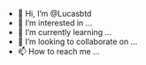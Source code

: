 - 👋 Hi, I’m @Lucasbtd
- 👀 I’m interested in ...
- 🌱 I’m currently learning ...
- 💞️ I’m looking to collaborate on ...
- 📫 How to reach me ...

<!---
Lucasbtd/Lucasbtd is a ✨ special ✨ repository because its `README.md` (this file) appears on your GitHub profile.
You can click the Preview link to take a look at your changes.
--->
